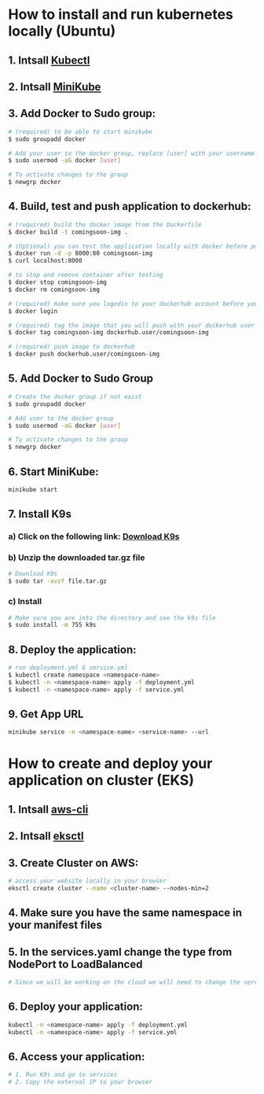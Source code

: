 # How to install and run kubernetes locally (Ubuntu)

## 1. Intsall [Kubectl](https://kubernetes.io/docs/tasks/tools/install-kubectl-linux/)

## 2. Intsall [MiniKube](https://minikube.sigs.k8s.io/docs/start/)

## 3. Add Docker to Sudo group:
```bash
# (required) to be able to start minikube
$ sudo groupadd docker

# Add your user to the docker group, replace [user] with your username
$ sudo usermod -aG docker [user] 

# To activate changes to the group
$ newgrp docker
```
## 4. Build, test and push application to dockerhub:

```bash
# (required) build the docker image from the Dockerfile
$ docker build -t comingsoon-img .
```

```bash
# (Optional) you can test the application locally with docker before pushing it to dockerhub to make sure it is working fine
$ docker run -d -p 8000:80 comingsoon-img
$ curl localhost:8000
```

```bash
# to stop and remove container after testing
$ docker stop comingsoon-img
$ docker rm comingsoon-img
```

```bash 
# (required) make sure you logedin to your dockerhub account before you push the image
$ docker login

# (required) tag the image that you will push with your dockerhub user   
$ docker tag comingsoon-img dockerhub.user/comingsoon-img 

# (required) push image to dockerhub
$ docker push dockerhub.user/comingsoon-img
```
## 5. Add Docker to Sudo Group
```bash
# Create the docker group if not exist
$ sudo groupadd docker

# Add user to the docker group
$ sudo usermod -aG docker [user]

# To activate changes to the group
$ newgrp docker

```

## 6. Start MiniKube:

```bash 
minikube start 
```

## 7. Install K9s

### a) Click on the following link: [Download K9s](https://github.com/derailed/k9s/releases)

### b) Unzip the downloaded tar.gz file
``` bash
# Download K9s 
$ sudo tar -xvzf file.tar.gz
```

### c) Install 
``` bash
# Make sure you are into the directory and see the k9s file 
$ sudo install -m 755 k9s
```

## 8. Deploy the application:

``` bash
# run deployment.yml & service.yml 
$ kubectl create namespace <namespace-name>
$ kubectl -n <namespace-name> apply -f deployment.yml 
$ kubectl -n <namespace-name> apply -f service.yml 
```

## 9. Get App URL
```bash
minikube service -n <namespace-name> <service-name> --url
```

# How to create and deploy your application on cluster (EKS)

## 1. Intsall [aws-cli](https://docs.aws.amazon.com/cli/latest/userguide/getting-started-install.html)

## 2. Intsall [eksctl](https://docs.aws.amazon.com/emr/latest/EMR-on-EKS-DevelopmentGuide/setting-up-eksctl.html)

## 3. Create Cluster on AWS:
``` bash
# access your website locally in your browser
eksctl create cluster --name <cluster-name> --nodes-min=2
```

## 4. Make sure you have the same namespace in your manifest files

## 5. In the services.yaml change the type from NodePort to LoadBalanced 
``` bash
# Since we will be working on the cloud we will need to change the service type to get an external IP for our application
```
## 6. Deploy your application:
``` bash
kubectl -n <namespace-name> apply -f deployment.yml 
kubectl -n <namespace-name> apply -f service.yml 
```

## 6. Access your application:
``` bash
# 1. Run K9s and go to services
# 2. Copy the external IP to your browser
```